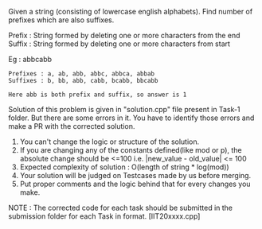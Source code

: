 Given a string (consisting of lowercase english alphabets). Find number of prefixes which are also suffixes.

Prefix : String formed by deleting one or more characters from the end
Suffix : String formed by deleting one or more characters from start

Eg : abbcabb
	
	Prefixes : a, ab, abb, abbc, abbca, abbab
	Suffixes : b, bb, abb, cabb, bcabb, bbcabb
	
	Here abb is both prefix and suffix, so answer is 1

Solution of this problem is given in "solution.cpp" file present in Task-1 folder. But there are some errors in it. You have to identify those errors and make a PR with the corrected solution.

1. You can't change the logic or structure of the solution.
2. If you are changing any of the constants defined(like mod or p), the absolute change should be <=100
 	i.e. |new_value - old_value| <= 100
3. Expected complexity of solution : O(length of string * log(mod))
4. Your solution will be judged on Testcases made by us before merging.
5. Put proper comments and the logic behind that for every changes you make.

NOTE : The corrected code for each task should be submitted in the submission folder for each Task in format. [IIT20xxxx.cpp]
